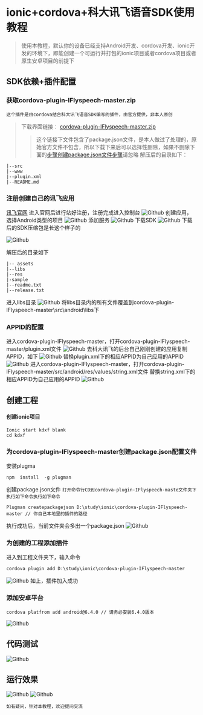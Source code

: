 # ionic+cordova+科大讯飞语音SDK使用教程

> 使用本教程，默认你的设备已经支持Android开发、cordova开发、ionic开发的环境下，即能创建一个可运行并打包的ionic项目或者cordova项目或者原生安卓项目的前提下
## SDK依赖+插件配置
### 获取cordova-plugin-IFlyspeech-master.zip

`这个插件是由cordova结合科大讯飞语音SDK编写的插件，由官方提供，非本人原创`
> 下载界面链接： [cordova-plugin-IFlyspeech-master.zip](https://github.com/StellaLim/cordova-xfkjSDK)
>> 这个链接下文件包含了package.json文件，是本人做过了处理的，原始官方文件不包含，所以下载下来后可以选择性删除，如果不删除下面的<a href="#jump" target="_self">步骤创建package.json文件步骤</a>请忽略
解压后的目录如下：
```
|--src
|--www
|--plugin.xml
|--README.md
```
### 注册创建自己的讯飞应用
[讯飞官网](https://console.xfyun.cn)
进入官网后进行站好注册，注册完成进入控制台
![Github](https://github.com/StellaLim/readme_pic/blob/master/cordova-xfkjSDK/1.png)
创建应用，选择Android类型的项目
![Github](https://github.com/StellaLim/readme_pic/blob/master/cordova-xfkjSDK/2.png)
添加服务
![Github](https://github.com/StellaLim/readme_pic/blob/master/cordova-xfkjSDK/3.png)
下载SDK
![Github](https://github.com/StellaLim/readme_pic/blob/master/cordova-xfkjSDK/4.png)
下载后的SDK压缩包是长这个样子的

![Github](https://github.com/StellaLim/readme_pic/blob/master/cordova-xfkjSDK/5.png)

解压后的目录如下
```
|-- assets
|--libs
|--res
|-sample
|--readme.txt
|--release.txt
```
进入libs目录
![Github](https://github.com/StellaLim/readme_pic/blob/master/cordova-xfkjSDK/7.png)
将libs目录内的所有文件覆盖到cordova-plugin-IFlyspeech-master\src\android\libs下
### APPID的配置
进入cordova-plugin-IFlyspeech-master，打开cordova-plugin-IFlyspeech-master/plugin.xml文件
![Github](https://github.com/StellaLim/readme_pic/blob/master/cordova-xfkjSDK/8.png)
去科大讯飞的后台自己刚刚创建的应用复制APPID，如下
![Github](https://github.com/StellaLim/readme_pic/blob/master/cordova-xfkjSDK/9.png)
替换plugin.xml下的相应APPID为自己应用的APPID
![Github](https://github.com/StellaLim/readme_pic/blob/master/cordova-xfkjSDK/10.png)
进入cordova-plugin-IFlyspeech-master，打开cordova-plugin-IFlyspeech-master/src/android/res/values/string.xml文件
替换string.xml下的相应APPID为自己应用的APPID
![Github](https://github.com/StellaLim/readme_pic/blob/master/cordova-xfkjSDK/12.png)
## 创建工程
#### 创建ionic项目
```
Ionic start kdxf blank
cd kdxf
```
### <div id="jump">为cordova-plugin-IFlyspeech-master创建package.json配置文件</div>
安装plugma
```
npm  install  -g plugman
```
创建package.json文件
`打开命令行CD到cordova-plugin-IFlyspeech-maste文件夹下执行如下命令执行如下命令`
```
Plugman createpackagejson D:\study\ionic\cordova-plugin-IFlyspeech-master // 你自己本地里的插件的路径
```
执行成功后，当前文件夹会多出一个package.json
![Github](https://github.com/StellaLim/readme_pic/blob/master/cordova-xfkjSDK/13.png)
### 为创建的工程添加插件
进入到工程文件夹下，输入命令
```
cordova plugin add D:\study\ionic\cordova-plugin-IFlyspeech-master
```
![Github](https://github.com/StellaLim/readme_pic/blob/master/cordova-xfkjSDK/14.png)
如上，插件加入成功
### 添加安卓平台
```
cordova platfrom add android@6.4.0 // 请务必安装6.4.0版本
```
![Github](https://github.com/StellaLim/readme_pic/blob/master/cordova-xfkjSDK/15.png)
## 代码测试
![Github](https://github.com/StellaLim/readme_pic/blob/master/cordova-xfkjSDK/16.png)

## 运行效果
![Github](https://github.com/StellaLim/readme_pic/blob/master/cordova-xfkjSDK/17.png)
![Github](https://github.com/StellaLim/readme_pic/blob/master/cordova-xfkjSDK/18.png)

`如有疑问，针对本教程，欢迎提问交流`


